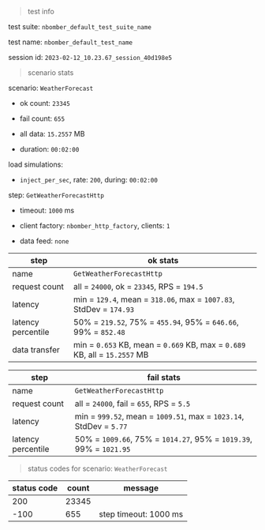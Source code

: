 > test info

test suite: `nbomber_default_test_suite_name`

test name: `nbomber_default_test_name`

session id: `2023-02-12_10.23.67_session_40d198e5`

> scenario stats

scenario: `WeatherForecast`

  - ok count: `23345`

  - fail count: `655`

  - all data: `15.2557` MB

  - duration: `00:02:00`

load simulations:

  - `inject_per_sec`, rate: `200`, during: `00:02:00`

step: `GetWeatherForecastHttp`

  - timeout: `1000` ms

  - client factory: `nbomber_http_factory`, clients: `1`

  - data feed: `none`

|step|ok stats|
|---|---|
|name|`GetWeatherForecastHttp`|
|request count|all = `24000`, ok = `23345`, RPS = `194.5`|
|latency|min = `129.4`, mean = `318.06`, max = `1007.83`, StdDev = `174.93`|
|latency percentile|50% = `219.52`, 75% = `455.94`, 95% = `646.66`, 99% = `852.48`|
|data transfer|min = `0.653` KB, mean = `0.669` KB, max = `0.689` KB, all = `15.2557` MB|


|step|fail stats|
|---|---|
|name|`GetWeatherForecastHttp`|
|request count|all = `24000`, fail = `655`, RPS = `5.5`|
|latency|min = `999.52`, mean = `1009.51`, max = `1023.14`, StdDev = `5.77`|
|latency percentile|50% = `1009.66`, 75% = `1014.27`, 95% = `1019.39`, 99% = `1021.95`|


> status codes for scenario: `WeatherForecast`

|status code|count|message|
|---|---|---|
|200|23345||
|-100|655|step timeout: 1000 ms|


